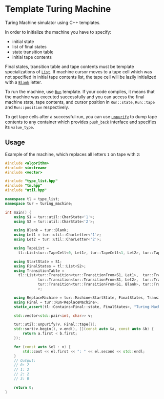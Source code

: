 # Template Turing Machine

Turing Machine simulator using C++ templates.

In order to initialize the machine you have to specify:
- initial state
- list of final states
- state transition table
- initial tape contents

Final states, transition table and tape contents must be template specializations of [`List`](include/type_list.hpp).
If machine cursor moves to a tape cell which was not specified in initial tape contents list, the tape cell will be
lazily initialized with a [`Blank`](include/tm.hpp) letter.

To run the machine, use [`Run`](include/tm.hpp) template. If your code compiles, it means that the machine was executed
successfully and you can access the final machine state, tape contents, and cursor position in `Run::state`, `Run::tape`
and `Run::position` respectively.

To get tape cells after a successful run, you can use [`unpurify`](include/util.hpp) to dump tape contents to any
container which provides `push_back` interface and specifies its `value_type`.

## Usage

Example of the machine, which replaces all letters `1` on tape with `2`:

```cpp
#include <algorithm>
#include <iostream>
#include <vector>

#include "type_list.hpp"
#include "tm.hpp"
#include "util.hpp"

namespace tl = type_list;
namespace tur = turing_machine;

int main() {
    using S1 = tur::util::CharState<'1'>;
    using S2 = tur::util::CharState<'2'>;

    using Blank = tur::Blank;
    using Let1 = tur::util::CharLetter<'1'>;
    using Let2 = tur::util::CharLetter<'2'>;

    using TapeList =
      tl::List<tur::TapeCell<0, Let1>, tur::TapeCell<1, Let2>, tur::TapeCell<2, Let1>>;

    using StartState = S1;
    using FinalStates = tl::List<S2>;
    using TransitionTable =
      tl::List<tur::Transition<tur::TransitionFrom<S1, Let1>,  tur::TransitionTo<S1, Let2,  tur::Direction::R>>,
               tur::Transition<tur::TransitionFrom<S1, Let2>,  tur::TransitionTo<S1, Let2,  tur::Direction::R>>,
               tur::Transition<tur::TransitionFrom<S1, Blank>, tur::TransitionTo<S2, Blank, tur::Direction::N>>
               >;

    using ReplaceMachine = tur::Machine<StartState, FinalStates, TransitionTable, TapeList>;
    using Final = tur::Run<ReplaceMachine>;
    static_assert(tl::Contains<Final::state, FinalStates>, "Turing Machine is not in accepting state");

    std::vector<std::pair<int, char>> v;

    tur::util::unpurify(v, Final::tape{});
    std::sort(v.begin(), v.end(), [](const auto &a, const auto &b) {
        return a.first < b.first;
    });

    for (const auto &el : v) {
        std::cout << el.first << ": " << el.second << std::endl;
    }
    // Output:
    // 0: 2
    // 1: 2
    // 2: 2
    // 3: B

    return 0;
}
```
